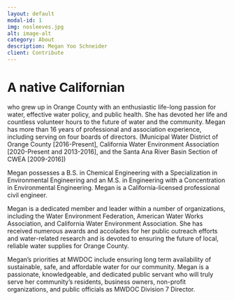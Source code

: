 ```yaml
---
layout: default
modal-id: 1
img: nosleeves.jpg
alt: image-alt
category: About
description: Megan Yoo Schneider
client: Contribute 
---
```

# A native Californian 

who grew up in Orange County with an enthusiastic life-long passion for water, effective water policy, and public health. She has devoted her life and countless volunteer hours to the future of water and the community. Megan has more than 16 years of professional and association experience, including serving on four boards of directors. (Municipal Water District of Orange County [2016-Present], California Water Environment Association [2020-Present and 2013-2016], and the Santa Ana River Basin Section of CWEA [2009-2016])

Megan possesses a B.S. in Chemical Engineering with a Specialization in Environmental Engineering and an M.S. in Engineering with a Concentration in Environmental Engineering. Megan is a California-licensed professional civil engineer. 

Megan is a dedicated member and leader within a number of organizations, including the Water Environment Federation, American Water Works Association, and California Water Environment Association. She has received numerous awards and accolades for her public outreach efforts and water-related research and is devoted to ensuring the future of local, reliable water supplies for Orange County. 

Megan’s priorities at MWDOC include ensuring long term availability of sustainable, safe, and affordable water for our community. Megan is a passionate, knowledgeable, and dedicated public servant who will truly serve her community’s residents, business owners, non-profit organizations, and public officials as MWDOC Division 7 Director.
